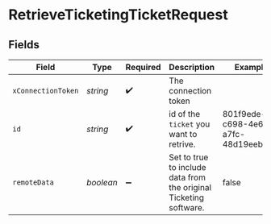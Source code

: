 # RetrieveTicketingTicketRequest


## Fields

| Field                                                             | Type                                                              | Required                                                          | Description                                                       | Example                                                           |
| ----------------------------------------------------------------- | ----------------------------------------------------------------- | ----------------------------------------------------------------- | ----------------------------------------------------------------- | ----------------------------------------------------------------- |
| `xConnectionToken`                                                | *string*                                                          | :heavy_check_mark:                                                | The connection token                                              |                                                                   |
| `id`                                                              | *string*                                                          | :heavy_check_mark:                                                | id of the `ticket` you want to retrive.                           | 801f9ede-c698-4e66-a7fc-48d19eebaa4f                              |
| `remoteData`                                                      | *boolean*                                                         | :heavy_minus_sign:                                                | Set to true to include data from the original Ticketing software. | false                                                             |